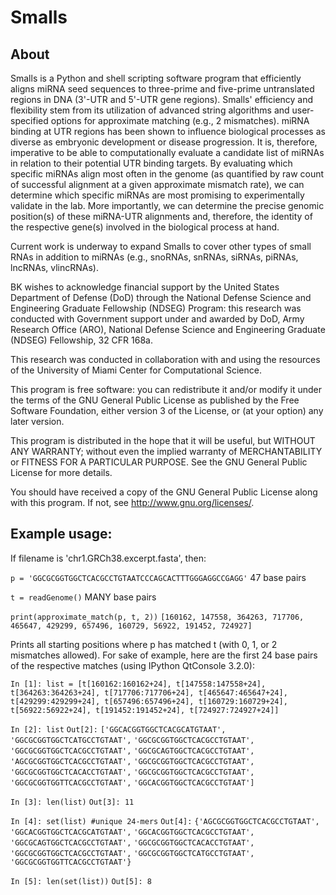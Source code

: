 # Smalls

## About

Smalls is a Python and shell scripting software program that efficiently aligns miRNA seed sequences to three-prime and five-prime untranslated regions in DNA (3'-UTR and 5'-UTR gene regions).
Smalls' efficiency and flexibility stem from its utilization of advanced string algorithms and user-specified options for approximate matching (e.g., 2 mismatches).
miRNA binding at UTR regions has been shown to influence biological processes as diverse as embryonic development or disease progression.  It is, therefore, imperative
to be able to computationally evaluate a candidate list of miRNAs in relation to their potential UTR binding targets.  By evaluating which specific miRNAs align most often
in the genome (as quantified by raw count of successful alignment at a given approximate mismatch rate), we can determine which specific miRNAs are most promising to 
experimentally validate in the lab.  More importantly, we can determine the precise genomic position(s) of these miRNA-UTR alignments and, therefore, the identity of the respective gene(s)
involved in the biological process at hand.

Current work is underway to expand Smalls to cover other types of small RNAs in addition to miRNAs (e.g., snoRNAs, snRNAs, siRNAs, piRNAs, lncRNAs, vlincRNAs).           

BK wishes to acknowledge financial support by the United States Department of Defense (DoD) through the National Defense Science and Engineering 
Graduate Fellowship (NDSEG) Program: this research was conducted with Government support under and awarded by DoD, Army Research Office (ARO), National Defense 
Science and Engineering Graduate (NDSEG) Fellowship, 32 CFR 168a.

This research was conducted in collaboration with and using the resources of the University of Miami Center for Computational Science.

This program is free software: you can redistribute it and/or modify
it under the terms of the GNU General Public License as published by
the Free Software Foundation, either version 3 of the License, or
(at your option) any later version.

This program is distributed in the hope that it will be useful,
but WITHOUT ANY WARRANTY; without even the implied warranty of
MERCHANTABILITY or FITNESS FOR A PARTICULAR PURPOSE.  See the
GNU General Public License for more details.

You should have received a copy of the GNU General Public License
along with this program.  If not, see <http://www.gnu.org/licenses/>.


## Example usage:

If filename is 'chr1.GRCh38.excerpt.fasta', then:

`p = 'GGCGCGGTGGCTCACGCCTGTAATCCCAGCACTTTGGGAGGCCGAGG'` 47 base pairs

`t = readGenome()` MANY base pairs

`print(approximate_match(p, t, 2))`
`[160162, 147558, 364263, 717706, 465647, 429299, 657496, 160729, 56922, 191452, 724927]`

Prints all starting positions where p has matched t (with 0, 1, or 2 mismatches allowed).  For sake of example, here are the first 24 base pairs of the respective matches (using IPython QtConsole 3.2.0): 

`In [1]: list = [t[160162:160162+24], t[147558:147558+24], t[364263:364263+24], t[717706:717706+24], t[465647:465647+24], t[429299:429299+24], t[657496:657496+24], t[160729:160729+24], t[56922:56922+24], t[191452:191452+24], t[724927:724927+24]]`

`In [2]: list`
`Out[2]:` 
`['GGCACGGTGGCTCACGCATGTAAT',`
 `'GGCGCGGTGGCTCATGCCTGTAAT',`
 `'GGCGCGGTGGCTCACGCCTGTAAT',`
 `'GGCGCGGTGGCTCACGCCTGTAAT',`
 `'GGCGCAGTGGCTCACGCCTGTAAT',`
 `'AGCGCGGTGGCTCACGCCTGTAAT',`
 `'GGCGCGGTGGCTCACGCCTGTAAT',`
 `'GGCGCGGTGGCTCACACCTGTAAT',`
 `'GGCGCGGTGGCTCACGCCTGTAAT',`
 `'GGCGCGGTGGTTCACGCCTGTAAT',`
 `'GGCACGGTGGCTCACGCCTGTAAT']`

`In [3]: len(list)`
`Out[3]: 11`

`In [4]: set(list) #unique 24-mers`
`Out[4]:` 
`{'AGCGCGGTGGCTCACGCCTGTAAT',`
 `'GGCACGGTGGCTCACGCATGTAAT',`
 `'GGCACGGTGGCTCACGCCTGTAAT',`
 `'GGCGCAGTGGCTCACGCCTGTAAT',`
 `'GGCGCGGTGGCTCACACCTGTAAT',`
 `'GGCGCGGTGGCTCACGCCTGTAAT',`
 `'GGCGCGGTGGCTCATGCCTGTAAT',`
 `'GGCGCGGTGGTTCACGCCTGTAAT'}`
 
`In [5]: len(set(list))`
`Out[5]: 8`